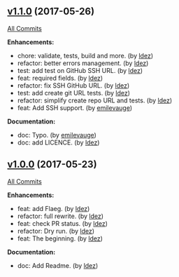 ## [v1.1.0](https://github.com/ldez/gcg/tree/v1.1.0) (2017-05-26)
[All Commits](https://github.com/ldez/gcg/compare/v1.0.0...v1.1.0)

**Enhancements:**
* chore: validate, tests, build and more. (by [ldez](https://github.com/ldez))
* refactor: better errors management. (by [ldez](https://github.com/ldez))
* test: add test on GitHub SSH URL. (by [ldez](https://github.com/ldez))
* feat: required fields. (by [ldez](https://github.com/ldez))
* refactor: fix SSH GitHub URL. (by [ldez](https://github.com/ldez))
* test: add create git URL tests. (by [ldez](https://github.com/ldez))
* refactor: simplify create repo URL and tests. (by [ldez](https://github.com/ldez))
* feat: Add SSH support. (by [emilevauge](https://github.com/emilevauge))

**Documentation:**
* doc: Typo. (by [emilevauge](https://github.com/emilevauge))
* doc: add LICENCE. (by [ldez](https://github.com/ldez))


## [v1.0.0](https://github.com/ldez/gcg/tree/v1.0.0) (2017-05-23)
[All Commits](https://github.com/ldez/gcg/compare/cc3a05f...v1.0.0)


**Enhancements:**
* feat: add Flaeg. (by [ldez](https://github.com/ldez))
* refactor: full rewrite. (by [ldez](https://github.com/ldez))
* feat: check PR status. (by [ldez](https://github.com/ldez))
* refactor: Dry run. (by [ldez](https://github.com/ldez))
* feat: The beginning. (by [ldez](https://github.com/ldez))

**Documentation:**
* doc: Add Readme. (by [ldez](https://github.com/ldez))
